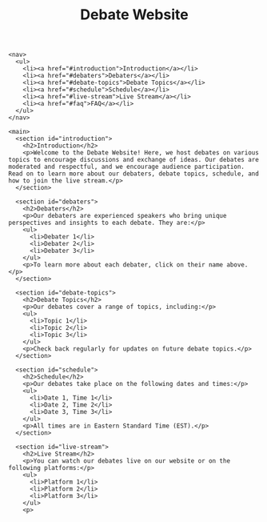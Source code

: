 <!DOCTYPE html>
<html>
  <head>
    <title>Debate Website</title>
    <meta charset="UTF-8">
    <meta name="viewport" content="width=device-width, initial-scale=1.0">
  </head>
  <body>
    <header>
      <h1>Debate Website</h1>
    </header>

    <nav>
      <ul>
        <li><a href="#introduction">Introduction</a></li>
        <li><a href="#debaters">Debaters</a></li>
        <li><a href="#debate-topics">Debate Topics</a></li>
        <li><a href="#schedule">Schedule</a></li>
        <li><a href="#live-stream">Live Stream</a></li>
        <li><a href="#faq">FAQ</a></li>
      </ul>
    </nav>

    <main>
      <section id="introduction">
        <h2>Introduction</h2>
        <p>Welcome to the Debate Website! Here, we host debates on various topics to encourage discussions and exchange of ideas. Our debates are moderated and respectful, and we encourage audience participation. Read on to learn more about our debaters, debate topics, schedule, and how to join the live stream.</p>
      </section>

      <section id="debaters">
        <h2>Debaters</h2>
        <p>Our debaters are experienced speakers who bring unique perspectives and insights to each debate. They are:</p>
        <ul>
          <li>Debater 1</li>
          <li>Debater 2</li>
          <li>Debater 3</li>
        </ul>
        <p>To learn more about each debater, click on their name above.</p>
      </section>

      <section id="debate-topics">
        <h2>Debate Topics</h2>
        <p>Our debates cover a range of topics, including:</p>
        <ul>
          <li>Topic 1</li>
          <li>Topic 2</li>
          <li>Topic 3</li>
        </ul>
        <p>Check back regularly for updates on future debate topics.</p>
      </section>

      <section id="schedule">
        <h2>Schedule</h2>
        <p>Our debates take place on the following dates and times:</p>
        <ul>
          <li>Date 1, Time 1</li>
          <li>Date 2, Time 2</li>
          <li>Date 3, Time 3</li>
        </ul>
        <p>All times are in Eastern Standard Time (EST).</p>
      </section>

      <section id="live-stream">
        <h2>Live Stream</h2>
        <p>You can watch our debates live on our website or on the following platforms:</p>
        <ul>
          <li>Platform 1</li>
          <li>Platform 2</li>
          <li>Platform 3</li>
        </ul>
        <p>
